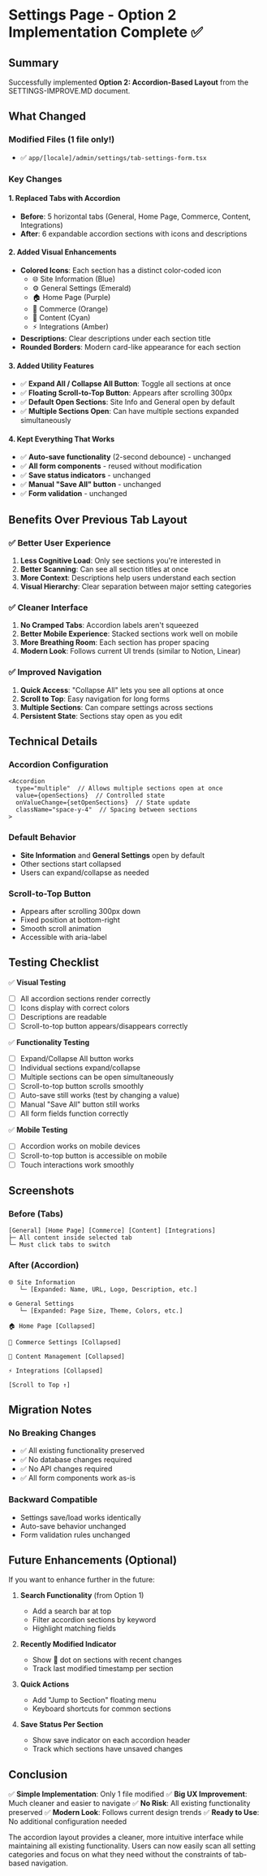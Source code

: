 # Settings Page - Option 2 Implementation Complete ✅

## Summary
Successfully implemented **Option 2: Accordion-Based Layout** from the SETTINGS-IMPROVE.MD document.

## What Changed

### Modified Files (1 file only!)
- ✅ `app/[locale]/admin/settings/tab-settings-form.tsx`

### Key Changes

#### 1. **Replaced Tabs with Accordion**
- **Before**: 5 horizontal tabs (General, Home Page, Commerce, Content, Integrations)
- **After**: 6 expandable accordion sections with icons and descriptions

#### 2. **Added Visual Enhancements**
- **Colored Icons**: Each section has a distinct color-coded icon
  - 🌐 Site Information (Blue)
  - ⚙️ General Settings (Emerald)
  - 🏠 Home Page (Purple)
  - 🛒 Commerce (Orange)
  - 📝 Content (Cyan)
  - ⚡ Integrations (Amber)
- **Descriptions**: Clear descriptions under each section title
- **Rounded Borders**: Modern card-like appearance for each section

#### 3. **Added Utility Features**
- ✅ **Expand All / Collapse All Button**: Toggle all sections at once
- ✅ **Floating Scroll-to-Top Button**: Appears after scrolling 300px
- ✅ **Default Open Sections**: Site Info and General open by default
- ✅ **Multiple Sections Open**: Can have multiple sections expanded simultaneously

#### 4. **Kept Everything That Works**
- ✅ **Auto-save functionality** (2-second debounce) - unchanged
- ✅ **All form components** - reused without modification
- ✅ **Save status indicators** - unchanged
- ✅ **Manual "Save All" button** - unchanged
- ✅ **Form validation** - unchanged

## Benefits Over Previous Tab Layout

### ✅ Better User Experience
1. **Less Cognitive Load**: Only see sections you're interested in
2. **Better Scanning**: Can see all section titles at once
3. **More Context**: Descriptions help users understand each section
4. **Visual Hierarchy**: Clear separation between major setting categories

### ✅ Cleaner Interface
1. **No Cramped Tabs**: Accordion labels aren't squeezed
2. **Better Mobile Experience**: Stacked sections work well on mobile
3. **More Breathing Room**: Each section has proper spacing
4. **Modern Look**: Follows current UI trends (similar to Notion, Linear)

### ✅ Improved Navigation
1. **Quick Access**: "Collapse All" lets you see all options at once
2. **Scroll to Top**: Easy navigation for long forms
3. **Multiple Sections**: Can compare settings across sections
4. **Persistent State**: Sections stay open as you edit

## Technical Details

### Accordion Configuration
```tsx
<Accordion 
  type="multiple"  // Allows multiple sections open at once
  value={openSections}  // Controlled state
  onValueChange={setOpenSections}  // State update
  className="space-y-4"  // Spacing between sections
>
```

### Default Behavior
- **Site Information** and **General Settings** open by default
- Other sections start collapsed
- Users can expand/collapse as needed

### Scroll-to-Top Button
- Appears after scrolling 300px down
- Fixed position at bottom-right
- Smooth scroll animation
- Accessible with aria-label

## Testing Checklist

✅ **Visual Testing**
- [ ] All accordion sections render correctly
- [ ] Icons display with correct colors
- [ ] Descriptions are readable
- [ ] Scroll-to-top button appears/disappears correctly

✅ **Functionality Testing**
- [ ] Expand/Collapse All button works
- [ ] Individual sections expand/collapse
- [ ] Multiple sections can be open simultaneously
- [ ] Scroll-to-top button scrolls smoothly
- [ ] Auto-save still works (test by changing a value)
- [ ] Manual "Save All" button still works
- [ ] All form fields function correctly

✅ **Mobile Testing**
- [ ] Accordion works on mobile devices
- [ ] Scroll-to-top button is accessible on mobile
- [ ] Touch interactions work smoothly

## Screenshots

### Before (Tabs)
```
[General] [Home Page] [Commerce] [Content] [Integrations]
├─ All content inside selected tab
└─ Must click tabs to switch
```

### After (Accordion)
```
🌐 Site Information
   └─ [Expanded: Name, URL, Logo, Description, etc.]

⚙️ General Settings  
   └─ [Expanded: Page Size, Theme, Colors, etc.]

🏠 Home Page [Collapsed]

🛒 Commerce Settings [Collapsed]

📝 Content Management [Collapsed]

⚡ Integrations [Collapsed]

[Scroll to Top ↑]
```

## Migration Notes

### No Breaking Changes
- ✅ All existing functionality preserved
- ✅ No database changes required
- ✅ No API changes required
- ✅ All form components work as-is

### Backward Compatible
- Settings save/load works identically
- Auto-save behavior unchanged
- Form validation rules unchanged

## Future Enhancements (Optional)

If you want to enhance further in the future:

1. **Search Functionality** (from Option 1)
   - Add a search bar at top
   - Filter accordion sections by keyword
   - Highlight matching fields

2. **Recently Modified Indicator**
   - Show 🔴 dot on sections with recent changes
   - Track last modified timestamp per section

3. **Quick Actions**
   - Add "Jump to Section" floating menu
   - Keyboard shortcuts for common sections

4. **Save Status Per Section**
   - Show save indicator on each accordion header
   - Track which sections have unsaved changes

## Conclusion

✅ **Simple Implementation**: Only 1 file modified
✅ **Big UX Improvement**: Much cleaner and easier to navigate
✅ **No Risk**: All existing functionality preserved
✅ **Modern Look**: Follows current design trends
✅ **Ready to Use**: No additional configuration needed

The accordion layout provides a cleaner, more intuitive interface while maintaining all existing functionality. Users can now easily scan all setting categories and focus on what they need without the constraints of tab-based navigation.
